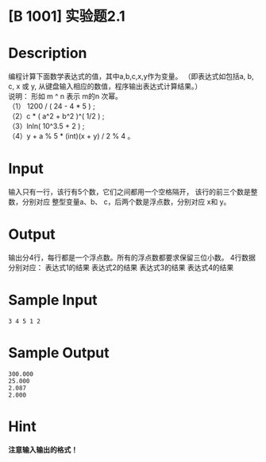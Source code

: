 # [B 1001] 实验题2.1

# Description

编程计算下面数学表达式的值，其中a,b,c,x,y作为变量。
（即表达式如包括a, b, c, x 或 y, 从键盘输入相应的数值，程序输出表达式计算结果。）  
说明： 形如  m ^ n 表示 m的n 次幂。  
（1） 1200 / ( 24 - 4 \* 5 ) ;  
（2）c \* ( a^2 + b^2 )^( 1/2 ) ;  
（3）lnln( 10^3.5 + 2 ) ;  
（4）y + a % 5 * (int)(x + y) / 2 % 4 。  

# Input

输入只有一行，该行有5个数，它们之间都用一个空格隔开，
该行的前三个数是整数，分别对应 整型变量a、b、 c，后两个数是浮点数，分别对应 x和 y。

# Output

输出分4行，每行都是一个浮点数。所有的浮点数都要求保留三位小数。
4行数据分别对应：
表达式1的结果
表达式2的结果
表达式3的结果
表达式4的结果

# Sample Input

```
3 4 5 1 2
```

# Sample Output

```
300.000
25.000
2.087
2.000
```

# Hint

**注意输入输出的格式！**